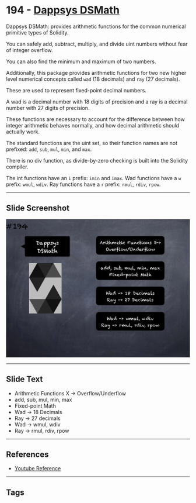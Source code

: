 # 194 - [Dappsys DSMath](Dappsys%20DSMath.md)
Dappsys DSMath: provides arithmetic functions for the common numerical primitive types of Solidity. 

You can safely add, subtract, multiply, and divide uint numbers without fear of integer overflow. 

You can also find the minimum and maximum of two numbers. 

Additionally, this package provides arithmetic functions for two new higher level numerical concepts called `wad` (18 decimals) and `ray` (27 decimals). 

These are used to represent fixed-point decimal numbers. 

A wad is a decimal number with 18 digits of precision and a ray is a decimal number with 27 digits of precision. 

These functions are necessary to account for the difference between how integer arithmetic behaves normally, and how decimal arithmetic should actually work.

The standard functions are the uint set, so their function names are not  prefixed: `add`, `sub`, `mul`, `min`, and `max`. 

There is no div function, as divide-by-zero checking is built into the Solidity compiler. 

The int functions have an `i` prefix: `imin` and `imax`. Wad functions have a `w` prefix: `wmul`, `wdiv`. Ray functions have a `r` prefix: `rmul`, `rdiv`, `rpow`.
___
## Slide Screenshot
![194.png](../../images/3.%20Solidity%20201/194.png)
___
## Slide Text
- Arithmetic Functions X -> Overflow/Underflow
- add, sub, mul, min, max
- Fixed-point Math
- Wad -> 18 Decimals
- Ray -> 27 decimals
- Wad -> wmul, wdiv
- Ray -> rmul, rdiv, rpow
___
## References
- [Youtube Reference](https://youtu.be/0kx8M4u5980?t=1138)
___
## Tags